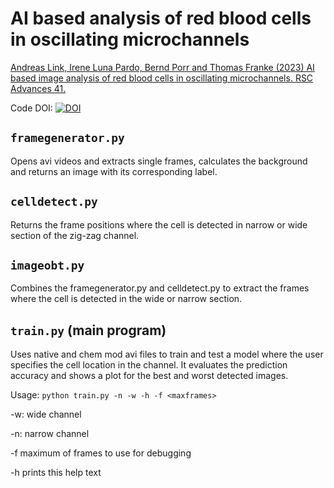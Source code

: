 # AI based analysis of red blood cells in oscillating microchannels

[Andreas Link, Irene Luna Pardo, Bernd Porr and Thomas Franke (2023) AI based image analysis of red blood cells in oscillating microchannels. RSC Advances 41.](https://pubs.rsc.org/en/content/articlelanding/2023/RA/D3RA04644C)

Code DOI: [![DOI](https://zenodo.org/badge/DOI/10.5281/zenodo.7789864.svg)](https://doi.org/10.5281/zenodo.7789864)

## `framegenerator.py`
Opens avi videos and extracts single frames, calculates the background and returns an image with its corresponding label.
## `celldetect.py`
Returns the frame positions where the cell is detected in narrow or wide section of the zig-zag channel.
## `imageobt.py`
Combines the framegenerator.py and celldetect.py to extract the frames where the cell is detected in the wide or narrow section.
## `train.py` (main program)
Uses native and chem mod avi files to train and test a model where the user specifies the cell location in the channel. It evaluates the prediction accuracy and shows a plot for the best and worst detected images. 

Usage: `python train.py -n -w -h -f <maxframes>`

-w: wide channel

-n: narrow channel

-f maximum of frames to use for debugging

-h prints this help text
